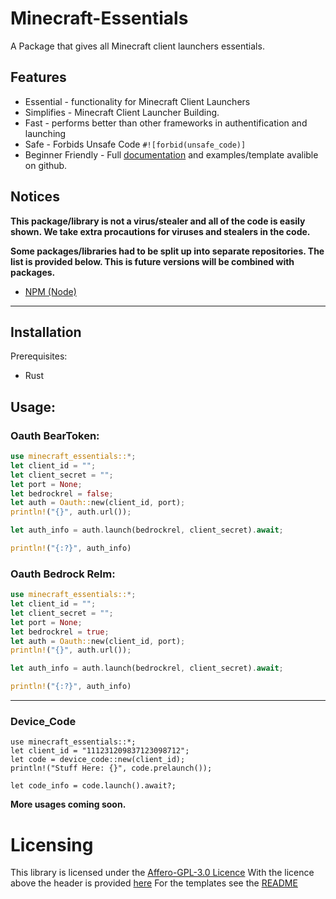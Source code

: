 <!-- 
Copyright (C) 2024 Mincraft-essnetials 

* This program is free software: you can redistribute it and/or modify it
* under the terms of the GNU Affero General Public License as published by
* the Free Software Foundation, either version 3 of the License, or (at your
* option) any later version.
* 
* This program is distributed in the hope that it will be useful, but WITHOUT
* ANY WARRANTY; without even the implied warranty of MERCHANTABILITY or
* FITNESS FOR A PARTICULAR PURPOSE.  See the GNU Affero General Public
* License for more details.
* 
* You should have received a copy of the GNU Affero General Public License
* along with this program.  If not, see <http://www.gnu.org/licenses/>.
 -->


# Minecraft-Essentials

A Package that gives all Minecraft client launchers essentials.

## Features

- Essential - functionality for Minecraft Client Launchers
- Simplifies - Minecraft Client Launcher Building.
- Fast - performs better than other frameworks in authentification and launching
- Safe - Forbids Unsafe Code `#![forbid(unsafe_code)]`
- Beginner Friendly - Full [documentation](https://docs.rs/minecraft-Essentials) and examples/template avalible on github.



## Notices

**This package/library is not a virus/stealer and all of the code is easily shown. We take extra procautions for viruses and stealers in the code.**

**Some packages/libraries had to be split up into separate repositories. The list is provided below. This is future versions will be combined with packages.**

- [NPM (Node)](https://github.com/minecraft-essentials/npm)

---

## Installation

Prerequisites: 
- Rust



## Usage:

### Oauth BearToken:
```rust
use minecraft_essentials::*;
let client_id = "";
let client_secret = "";
let port = None;
let bedrockrel = false;
let auth = Oauth::new(client_id, port);
println!("{}", auth.url());

let auth_info = auth.launch(bedrockrel, client_secret).await;

println!("{:?}", auth_info)
```


### Oauth Bedrock Relm:
```rust
use minecraft_essentials::*;
let client_id = "";
let client_secret = "";
let port = None;
let bedrockrel = true;
let auth = Oauth::new(client_id, port);
println!("{}", auth.url());

let auth_info = auth.launch(bedrockrel, client_secret).await;

println!("{:?}", auth_info)
```

---


### Device_Code
```rust, ignore
use minecraft_essentials::*;
let client_id = "111231209837123098712";
let code = device_code::new(client_id);
println!("Stuff Here: {}", code.prelaunch());

let code_info = code.launch().await?;
```



**More usages coming soon.**


# Licensing

This library is licensed under the [Affero-GPL-3.0 Licence](./LICENSE)
With the licence above the header is provided [here](./HEADER)
For the templates see the [README](./templates/README.md)
